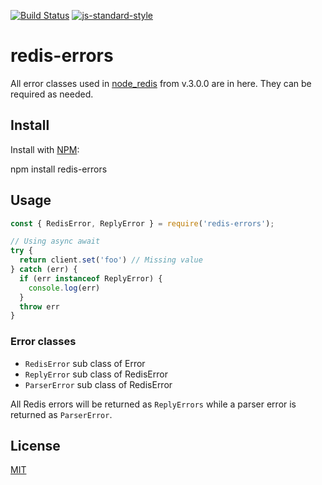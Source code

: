 [![Build Status](https://travis-ci.org/NodeRedis/redis-errors.png?branch=master)](https://travis-ci.org/NodeRedis/redis-errors)
[![js-standard-style](https://img.shields.io/badge/code%20style-standard-brightgreen.svg)](http://standardjs.com/)

# redis-errors

All error classes used in [node_redis](https://github.com/NodeRedis/node_redis) from v.3.0.0 are in here. They can be required as needed.

## Install

Install with [NPM](https://npmjs.org/):

  npm install redis-errors

## Usage

```js
const { RedisError, ReplyError } = require('redis-errors');

// Using async await
try {
  return client.set('foo') // Missing value
} catch (err) {
  if (err instanceof ReplyError) {
    console.log(err)
  }
  throw err
}
```

### Error classes

* `RedisError` sub class of Error
* `ReplyError` sub class of RedisError
* `ParserError` sub class of RedisError

All Redis errors will be returned as `ReplyErrors` while a parser error is returned as `ParserError`.

## License

[MIT](./LICENSE)
